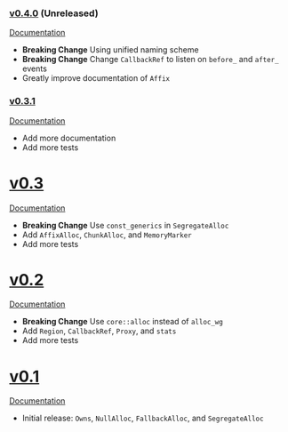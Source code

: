 ### [v0.4.0](https://github.com/TimDiekmann/alloc-compose/tree/v0.4.0) (Unreleased)

[Documentation](https://docs.rs/alloc-compose/0.4.0/alloc_compose/)

- **Breaking Change** Using unified naming scheme
- **Breaking Change** Change `CallbackRef` to listen on `before_` and `after_` events
- Greatly improve documentation of `Affix`

### [v0.3.1](https://github.com/TimDiekmann/alloc-compose/tree/v0.3.1)

[Documentation](https://docs.rs/alloc-compose/0.3.1/alloc_compose/)

- Add more documentation
- Add more tests

# [v0.3](https://github.com/TimDiekmann/alloc-compose/tree/v0.3.0)

[Documentation](https://docs.rs/alloc-compose/0.3.0/alloc_compose/)

- **Breaking Change** Use `const_generics` in `SegregateAlloc`
- Add `AffixAlloc`, `ChunkAlloc`, and `MemoryMarker`
- Add more tests

# [v0.2](https://github.com/TimDiekmann/alloc-compose/tree/v0.2.0)

[Documentation](https://docs.rs/alloc-compose/0.2.0/alloc_compose/)

- **Breaking Change** Use `core::alloc` instead of `alloc_wg`
- Add `Region`, `CallbackRef`, `Proxy`, and `stats`
- Add more tests

# [v0.1](https://github.com/TimDiekmann/alloc-compose/tree/v0.1.0)

[Documentation](https://docs.rs/alloc-compose/0.1.0/alloc_compose/)

- Initial release: `Owns`, `NullAlloc`, `FallbackAlloc`, and `SegregateAlloc`
